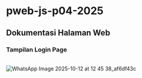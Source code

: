 # pweb-js-p04-2025
## Dokumentasi Halaman Web
### Tampilan Login Page
<br/> ![WhatsApp Image 2025-10-12 at 12 45 38_af6df43c](https://github.com/user-attachments/assets/7189519d-8ed2-416f-9fa7-7e31e0605f5c)
